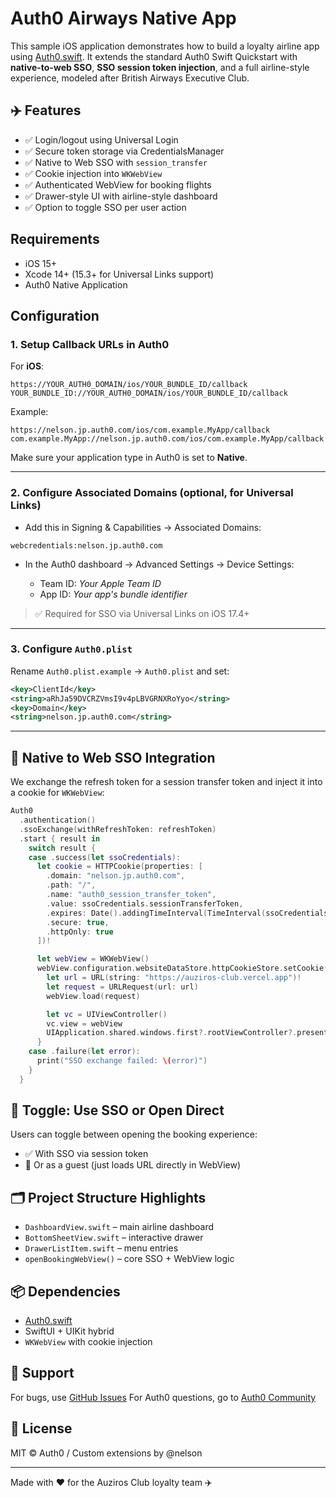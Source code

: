 # Auth0 Airways Native App

This sample iOS application demonstrates how to build a loyalty airline app using [Auth0.swift](https://github.com/auth0/Auth0.swift). It extends the standard Auth0 Swift Quickstart with **native-to-web SSO**, **SSO session token injection**, and a full airline-style experience, modeled after British Airways Executive Club.

## ✈️ Features

* ✅ Login/logout using Universal Login
* ✅ Secure token storage via CredentialsManager
* ✅ Native to Web SSO with `session_transfer`
* ✅ Cookie injection into `WKWebView`
* ✅ Authenticated WebView for booking flights
* ✅ Drawer-style UI with airline-style dashboard
* ✅ Option to toggle SSO per user action

## Requirements

* iOS 15+
* Xcode 14+ (15.3+ for Universal Links support)
* Auth0 Native Application

## Configuration

### 1. Setup Callback URLs in Auth0

For **iOS**:

```
https://YOUR_AUTH0_DOMAIN/ios/YOUR_BUNDLE_ID/callback
YOUR_BUNDLE_ID://YOUR_AUTH0_DOMAIN/ios/YOUR_BUNDLE_ID/callback
```

Example:

```
https://nelson.jp.auth0.com/ios/com.example.MyApp/callback
com.example.MyApp://nelson.jp.auth0.com/ios/com.example.MyApp/callback
```

Make sure your application type in Auth0 is set to **Native**.

---

### 2. Configure Associated Domains (optional, for Universal Links)

* Add this in Signing & Capabilities → Associated Domains:

```
webcredentials:nelson.jp.auth0.com
```

* In the Auth0 dashboard → Advanced Settings → Device Settings:

  * Team ID: *Your Apple Team ID*
  * App ID: *Your app's bundle identifier*

> ✅ Required for SSO via Universal Links on iOS 17.4+

---

### 3. Configure `Auth0.plist`

Rename `Auth0.plist.example` → `Auth0.plist` and set:

```xml
<key>ClientId</key>
<string>aRhJa59DVCRZVmsI9v4pLBVGRNXRoYyo</string>
<key>Domain</key>
<string>nelson.jp.auth0.com</string>
```

---

## 🔐 Native to Web SSO Integration

We exchange the refresh token for a session transfer token and inject it into a cookie for `WKWebView`:

```swift
Auth0
  .authentication()
  .ssoExchange(withRefreshToken: refreshToken)
  .start { result in
    switch result {
    case .success(let ssoCredentials):
      let cookie = HTTPCookie(properties: [
        .domain: "nelson.jp.auth0.com",
        .path: "/",
        .name: "auth0_session_transfer_token",
        .value: ssoCredentials.sessionTransferToken,
        .expires: Date().addingTimeInterval(TimeInterval(ssoCredentials.expiresIn)),
        .secure: true,
        .httpOnly: true
      ])!

      let webView = WKWebView()
      webView.configuration.websiteDataStore.httpCookieStore.setCookie(cookie!) {
        let url = URL(string: "https://auziros-club.vercel.app")!
        let request = URLRequest(url: url)
        webView.load(request)

        let vc = UIViewController()
        vc.view = webView
        UIApplication.shared.windows.first?.rootViewController?.present(vc, animated: true)
      }
    case .failure(let error):
      print("SSO exchange failed: \(error)")
    }
  }
```

## 🧪 Toggle: Use SSO or Open Direct

Users can toggle between opening the booking experience:

* ✅ With SSO via session token
* 🚫 Or as a guest (just loads URL directly in WebView)

## 🗂 Project Structure Highlights

* `DashboardView.swift` – main airline dashboard
* `BottomSheetView.swift` – interactive drawer
* `DrawerListItem.swift` – menu entries
* `openBookingWebView()` – core SSO + WebView logic

## 📦 Dependencies

* [Auth0.swift](https://github.com/auth0/Auth0.swift)
* SwiftUI + UIKit hybrid
* `WKWebView` with cookie injection

## 📣 Support

For bugs, use [GitHub Issues](https://github.com/auth0-samples/auth0-ios-swift-sample/issues)
For Auth0 questions, go to [Auth0 Community](https://community.auth0.com)

## 📄 License

MIT © Auth0 / Custom extensions by @nelson

---

Made with ❤️ for the Auziros Club loyalty team ✈️
